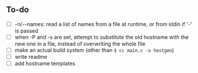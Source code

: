 ## To-do
- [ ] -n/--names: read a list of names from a file at runtime, or from stdin if '-' is passed
- [ ] when -P and -s are set, attempt to substitute the old hostname with the new one in a file, instead of overwriting the whole file
- [ ] make an actual build system (other than `$ cc main.c -o hostgen`)
- [ ] write readme
- [ ] add hostname templates

